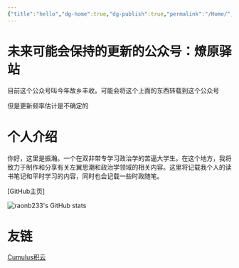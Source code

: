 ```yaml
---
{"title":"hello","dg-home":true,"dg-publish":true,"permalink":"/Home/","tags":["gardenEntry"],"dgPassFrontmatter":true}
---
```



# 未来可能会保持的更新的公众号：燎原驿站
目前这个公众号叫今年故乡丰收。可能会将这个上面的东西转载到这个公众号

但是更新频率估计是不确定的

# 个人介绍
你好，这里是振瀚。一个在双非带专学习政治学的苦逼大学生。在这个地方，我将致力于制作和分享有关左翼思潮和政治学领域的相关内容。这里将记载我个人的读书笔记和平时学习的内容，同时也会记载一些时政随笔。

[GitHub主页]

![raonb233's GitHub stats](https://github-readme-stats.vercel.app/api?username=raonb233&show_icons=true&theme=tokyonight)
# 友链
[Cumulus积云](https://cumulus-clouds.netlify.app/)